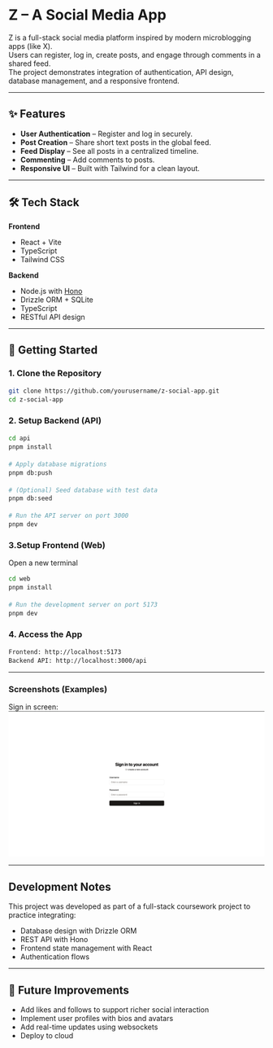 # Z – A Social Media App

Z is a full-stack social media platform inspired by modern microblogging apps (like X).  
Users can register, log in, create posts, and engage through comments in a shared feed.  
The project demonstrates integration of authentication, API design, database management, and a responsive frontend.

---

## ✨ Features

- **User Authentication** – Register and log in securely.  
- **Post Creation** – Share short text posts in the global feed.  
- **Feed Display** – See all posts in a centralized timeline.  
- **Commenting** – Add comments to posts.  
- **Responsive UI** – Built with Tailwind for a clean layout.  

---

## 🛠️ Tech Stack

**Frontend**
- React + Vite  
- TypeScript  
- Tailwind CSS  

**Backend**
- Node.js with [Hono](https://hono.dev/)  
- Drizzle ORM + SQLite  
- TypeScript  
- RESTful API design  

---

## 🚀 Getting Started

### 1. Clone the Repository
```bash
git clone https://github.com/yourusername/z-social-app.git
cd z-social-app
```
### 2. Setup Backend (API)

```bash
cd api
pnpm install

# Apply database migrations
pnpm db:push

# (Optional) Seed database with test data
pnpm db:seed

# Run the API server on port 3000
pnpm dev
```
### 3.Setup Frontend (Web)

Open a new terminal
```bash
cd web
pnpm install

# Run the development server on port 5173
pnpm dev

```
### 4. Access the App

```bash
Frontend: http://localhost:5173
Backend API: http://localhost:3000/api
```
---

### Screenshots (Examples)

Sign in screen:
![Feed Screenshot](./sign_in.png)


---

## Development Notes

This project was developed as part of a full-stack coursework project to practice integrating:
- Database design with Drizzle ORM
- REST API with Hono
- Frontend state management with React
- Authentication flows

--- 

## 🔮 Future Improvements

- Add likes and follows to support richer social interaction
- Implement user profiles with bios and avatars
- Add real-time updates using websockets
- Deploy to cloud 
